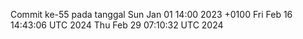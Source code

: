 Commit ke-55 pada tanggal Sun Jan 01 14:00 2023 +0100
Fri Feb 16 14:43:06 UTC 2024
Thu Feb 29 07:10:32 UTC 2024
